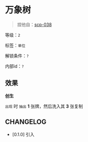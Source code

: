 # 万象树

> 捏他自：[scp-038](https://scp-wiki-cn.wikidot.com/scp-038)

等级：`2`

标签：`单位`

解锁条件：`?`

内部id：`?`

## 效果

**创生**

`出现` 时 `抽出` **1** 张牌，然后洗入其 **3** 张复制

## CHANGELOG

- [0.1.0] 引入
